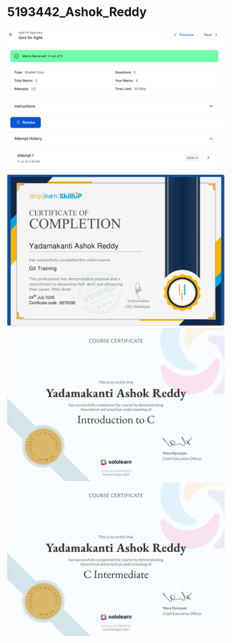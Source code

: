 # 5193442_Ashok_Reddy
![Agile for Beginners](https://github.com/Ashokreddy67/5193442_Ashok_Reddy/blob/main/SDLC/Agile_for_Beginners.png?raw=true)
![Git Training Certificate](https://github.com/Ashokreddy67/5193442_Ashok_Reddy/blob/main/Git/Certificates/Git_Training_Certificate.png?raw=true)
![Introduction to C Certificate](https://github.com/Ashokreddy67/5193442_Ashok_Reddy/blob/main/C_Programming/Certificates/Introduction_to_C_Certificate.jpg?raw=true)
![C Intermediate Certificate](https://github.com/Ashokreddy67/5193442_Ashok_Reddy/blob/main/C_Programming/Certificates/C_Intermediate_Certificate.jpg?raw=true)